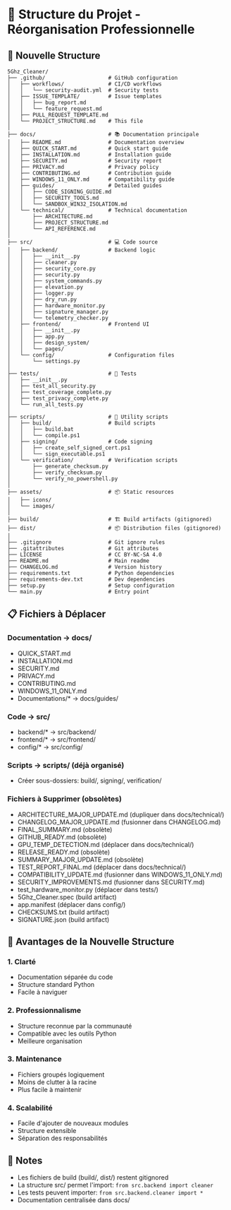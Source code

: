 # 📁 Structure du Projet - Réorganisation Professionnelle

## 🎯 Nouvelle Structure

```
5Ghz_Cleaner/
├── .github/                    # GitHub configuration
│   ├── workflows/              # CI/CD workflows
│   │   └── security-audit.yml  # Security tests
│   ├── ISSUE_TEMPLATE/         # Issue templates
│   │   ├── bug_report.md
│   │   └── feature_request.md
│   ├── PULL_REQUEST_TEMPLATE.md
│   └── PROJECT_STRUCTURE.md    # This file
│
├── docs/                       # 📚 Documentation principale
│   ├── README.md               # Documentation overview
│   ├── QUICK_START.md          # Quick start guide
│   ├── INSTALLATION.md         # Installation guide
│   ├── SECURITY.md             # Security report
│   ├── PRIVACY.md              # Privacy policy
│   ├── CONTRIBUTING.md         # Contribution guide
│   ├── WINDOWS_11_ONLY.md      # Compatibility guide
│   ├── guides/                 # Detailed guides
│   │   ├── CODE_SIGNING_GUIDE.md
│   │   ├── SECURITY_TOOLS.md
│   │   └── SANDBOX_WIN32_ISOLATION.md
│   └── technical/              # Technical documentation
│       ├── ARCHITECTURE.md
│       ├── PROJECT_STRUCTURE.md
│       └── API_REFERENCE.md
│
├── src/                        # 💻 Code source
│   ├── backend/                # Backend logic
│   │   ├── __init__.py
│   │   ├── cleaner.py
│   │   ├── security_core.py
│   │   ├── security.py
│   │   ├── system_commands.py
│   │   ├── elevation.py
│   │   ├── logger.py
│   │   ├── dry_run.py
│   │   ├── hardware_monitor.py
│   │   ├── signature_manager.py
│   │   └── telemetry_checker.py
│   ├── frontend/               # Frontend UI
│   │   ├── __init__.py
│   │   ├── app.py
│   │   ├── design_system/
│   │   └── pages/
│   └── config/                 # Configuration files
│       └── settings.py
│
├── tests/                      # 🧪 Tests
│   ├── __init__.py
│   ├── test_all_security.py
│   ├── test_coverage_complete.py
│   ├── test_privacy_complete.py
│   └── run_all_tests.py
│
├── scripts/                    # 🔧 Utility scripts
│   ├── build/                  # Build scripts
│   │   ├── build.bat
│   │   └── compile.ps1
│   ├── signing/                # Code signing
│   │   ├── create_self_signed_cert.ps1
│   │   └── sign_executable.ps1
│   └── verification/           # Verification scripts
│       ├── generate_checksum.py
│       ├── verify_checksum.py
│       └── verify_no_powershell.py
│
├── assets/                     # 📦 Static resources
│   ├── icons/
│   └── images/
│
├── build/                      # 🏗️ Build artifacts (gitignored)
├── dist/                       # 📦 Distribution files (gitignored)
│
├── .gitignore                  # Git ignore rules
├── .gitattributes              # Git attributes
├── LICENSE                     # CC BY-NC-SA 4.0
├── README.md                   # Main readme
├── CHANGELOG.md                # Version history
├── requirements.txt            # Python dependencies
├── requirements-dev.txt        # Dev dependencies
├── setup.py                    # Setup configuration
└── main.py                     # Entry point

```

## 📋 Fichiers à Déplacer

### Documentation → docs/
- QUICK_START.md
- INSTALLATION.md
- SECURITY.md
- PRIVACY.md
- CONTRIBUTING.md
- WINDOWS_11_ONLY.md
- Documentations/* → docs/guides/

### Code → src/
- backend/* → src/backend/
- frontend/* → src/frontend/
- config/* → src/config/

### Scripts → scripts/ (déjà organisé)
- Créer sous-dossiers: build/, signing/, verification/

### Fichiers à Supprimer (obsolètes)
- ARCHITECTURE_MAJOR_UPDATE.md (dupliquer dans docs/technical/)
- CHANGELOG_MAJOR_UPDATE.md (fusionner dans CHANGELOG.md)
- FINAL_SUMMARY.md (obsolète)
- GITHUB_READY.md (obsolète)
- GPU_TEMP_DETECTION.md (déplacer dans docs/technical/)
- RELEASE_READY.md (obsolète)
- SUMMARY_MAJOR_UPDATE.md (obsolète)
- TEST_REPORT_FINAL.md (déplacer dans docs/technical/)
- COMPATIBILITY_UPDATE.md (fusionner dans WINDOWS_11_ONLY.md)
- SECURITY_IMPROVEMENTS.md (fusionner dans SECURITY.md)
- test_hardware_monitor.py (déplacer dans tests/)
- 5Ghz_Cleaner.spec (build artifact)
- app.manifest (déplacer dans config/)
- CHECKSUMS.txt (build artifact)
- SIGNATURE.json (build artifact)

## 🎯 Avantages de la Nouvelle Structure

### 1. Clarté
- Documentation séparée du code
- Structure standard Python
- Facile à naviguer

### 2. Professionnalisme
- Structure reconnue par la communauté
- Compatible avec les outils Python
- Meilleure organisation

### 3. Maintenance
- Fichiers groupés logiquement
- Moins de clutter à la racine
- Plus facile à maintenir

### 4. Scalabilité
- Facile d'ajouter de nouveaux modules
- Structure extensible
- Séparation des responsabilités

## 📝 Notes

- Les fichiers de build (build/, dist/) restent gitignored
- La structure src/ permet l'import: `from src.backend import cleaner`
- Les tests peuvent importer: `from src.backend.cleaner import *`
- Documentation centralisée dans docs/
